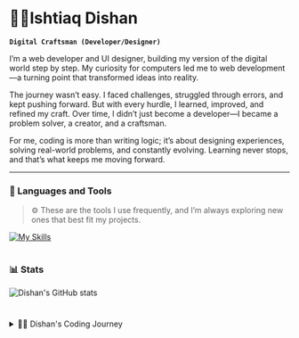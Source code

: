 # 🧗‍♂️Ishtiaq Dishan

**`Digital Craftsman (Developer/Designer)`**

I’m a web developer and UI designer, building my version of the digital world step by step. My curiosity for computers led me to web development—a turning point that transformed ideas into reality.

The journey wasn’t easy. I faced challenges, struggled through errors, and kept pushing forward. But with every hurdle, I learned, improved, and refined my craft. Over time, I didn’t just become a developer—I became a problem solver, a creator, and a craftsman.

For me, coding is more than writing logic; it’s about designing experiences, solving real-world problems, and constantly evolving. Learning never stops, and that’s what keeps me moving forward.

---

### 🧰 Languages and Tools

> ⚙️ These are the tools I use frequently, and I’m always exploring new ones that best fit my projects.

[![My Skills](https://skillicons.dev/icons?i=linux,css,html,javascript,react,express,figma,jest,npm,sqlite,bootstrap&perline=11)](https://skillicons.dev)
<br />

#

### 📊 Stats

![Dishan's GitHub stats](https://github-readme-stats.vercel.app/api?username=dishan1223&show_icons=true&theme=gruvbox)

#

<details>
    <summary>🧑‍💻 Dishan's Coding Journey</summary>
    <br/>
    My journey started like many others—with curiosity and a passion for learning. As a teenager, discovering coding felt like unlocking a world where I could build anything I imagined. Despite the challenges—errors, bugs, and moments of doubt—I kept pushing forward.
    I often questioned if I belonged in this field, but my love for technology and the thrill of creating kept me going. Over time, persistence turned struggles into skills. Now, I can confidently say I belong here. Most importantly, I’ve learned how to learn—a skill that keeps me evolving every day.

</details>
